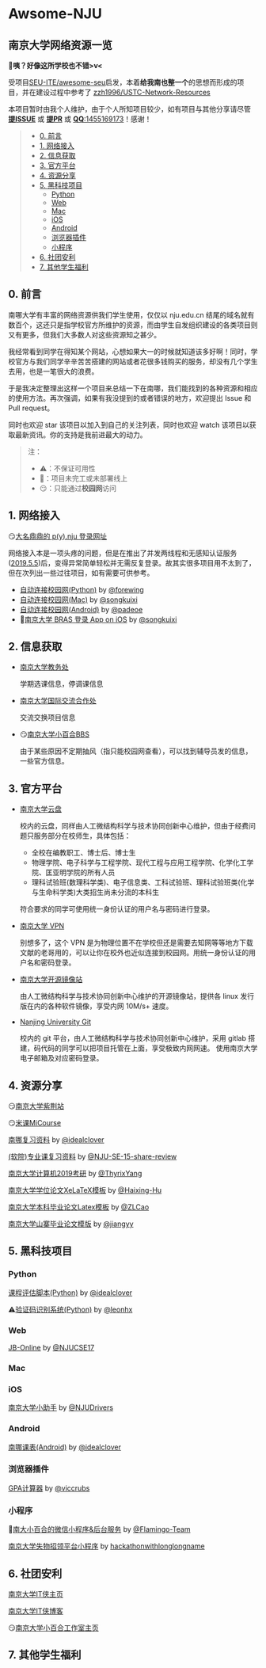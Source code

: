 # Awsome-NJU

## 南京大学网络资源一览

**🤣咦？好像这所学校也不错>v<**

受项目[SEU-ITE/awesome-seu](https://github.com/SEU-ITE/awesome-seu)启发，本着**给我南也整一个**的思想而形成的项目，并在建设过程中参考了 [zzh1996/USTC-Network-Resources](https://github.com/zzh1996/USTC-Network-Resources)

本项目暂时由我个人维护，由于个人所知项目较少，如有项目与其他分享请尽管 [**提ISSUE**](https://github.com/idealclover/awesome-nju/issues) 或 [ **提PR**](https://github.com/idealclover/awesome-nju/pulls) 或 [**QQ**:1455169173](http://wpa.qq.com/msgrd?v=3&uin=1455169173&site=qq&menu=yes)！感谢！

> * [0. 前言](#0-前言)
> * [1.  网络接入](#1--网络接入)
> * [2. 信息获取](#2-信息获取)
> * [3. 官方平台](#3-官方平台)
> * [4. 资源分享](#4-资源分享)
> * [5. 黑科技项目](#5-黑科技项目)
>    * [Python](#python)
>    * [Web](#web)
>    * [Mac](#mac)
>    * [iOS](#ios)
>    * [Android](#android)
>    * [浏览器插件](#浏览器插件)
>    * [小程序](#小程序)
> * [6. 社团安利](#6-社团安利)
> * [7. 其他学生福利](#7-其他学生福利)

## 0. 前言

南哪大学有丰富的网络资源供我们学生使用，仅仅以 nju.edu.cn 结尾的域名就有数百个，这还只是指学校官方所维护的资源，而由学生自发组织建设的各类项目则又有更多，但我们大多数人对这些资源知之甚少。

我经常看到同学在得知某个网站，心想如果大一的时候就知道该多好啊！同时，学校官方与我们同学辛辛苦苦搭建的网站或者花很多钱购买的服务，却没有几个学生去用，也是一笔很大的浪费。

于是我决定整理出这样一个项目来总结一下在南哪，我们能找到的各种资源和相应的使用方法。再次强调，如果有我没提到的或者错误的地方，欢迎提出 Issue 和 Pull request。

同时也欢迎 star 该项目以加入到自己的关注列表，同时也欢迎 watch 该项目以获取最新资讯。你的支持是我前进最大的动力。

> 注：
> - ⚠️：不保证可用性
> - 🚧：项目未完工或未部署线上
> - 😏：只能通过**校园网**访问

## 1.  网络接入

😏[大名鼎鼎的 p(y).nju 登录网址](http://p.nju.edu.cn)

网络接入本是一项头疼的问题，但是在推出了并发两线程和无感知认证服务([2019.5.5](http://bbs.nju.edu.cn/bbstcon?board=M_NIC&file=M.1558703193.A))后，变得异常简单轻松并无需反复登录。故其实很多项目用不太到了，但在次列出一些过往项目，如有需要可供参考。

* [自动连接校园网(Python)](https://github.com/forewing/LogInAutomatic) by [@forewing](https://github.com/forewing)
* [自动连接校园网(Mac)](https://github.com/songkuixi/NJULogin-Mac) by [@songkuixi](https://github.com/songkuixi)
* [自动连接校园网(Android)](https://github.com/LilyStudio/AutoConnect-Android) by [@padeoe](https://github.com/padeoe)
* 🚧[南京大学 BRAS 登录 App on iOS](https://github.com/songkuixi/NJULogin) by [@songkuixi](https://github.com/songkuixi)

## 2. 信息获取

* [南京大学教务处](http://jw.nju.edu.cn/)

  学期选课信息，停调课信息

* [南京大学国际交流合作处](http://stuex.nju.edu.cn/)

  交流交换项目信息

* 😏[南京大学小百合BBS](http://bbs.nju.edu.cn/)

  由于某些原因不定期抽风（指只能校园网查看），可以找到辅导员发的信息，一些官方信息。

## 3. 官方平台

* [南京大学云盘](https://box.nju.edu.cn/)

  校内的云盘，同样由人工微结构科学与技术协同创新中心维护，但由于经费问题只服务部分在校师生，具体包括：
  
  * 全校在编教职工、博士后、博士生
  * 物理学院、电子科学与工程学院、现代工程与应用工程学院、化学化工学院、匡亚明学院的所有人员
  * 理科试验班(数理科学类)、电子信息类、工科试验班、理科试验班类(化学与生命科学类)大类招生尚未分流的本科生

  符合要求的同学可使用统一身份认证的用户名与密码进行登录。

* [南京大学 VPN](http://vpn.nju.edu.cn)

  别想多了，这个 VPN 是为物理位置不在学校但还是需要去知网等等地方下载文献的老哥用的，可以让你在校外也近似连接到校园网。用统一身份认证的用户名和密码登录。

* [南京大学开源镜像站](https://mirrors.nju.edu.cn/)

  由人工微结构科学与技术协同创新中心维护的开源镜像站，提供各 linux 发行版在内的各种软件镜像，享受内网 10M/s+ 速度。
  
* [Nanjing University Git](https://git.nju.edu.cn)

  校内的 git 平台，由人工微结构科学与技术协同创新中心维护，采用 gitlab 搭建，码代码的同学可以把项目托管在上面，享受极致内网网速。
  使用南京大学电子邮箱及对应密码登录。

## 4. 资源分享

😏[南京大学紫荆站](http://zijingbt.njuftp.org/index.html)

😏[米课MiCourse](http://micourse.net/)

[南哪复习资料](https://github.com/idealclover/NJU-Review-Materials) by [@idealclover](https://github.com/idealclover)

[(软院)专业课复习资料](https://github.com/NJU-SE-15-share-review/professional-class) by [@NJU-SE-15-share-review](https://github.com/NJU-SE-15-share-review)

[南京大学计算机2019考研](https://github.com/ThyrixYang/nju_cs_kaoyan_19/wiki) by [@ThyrixYang](https://github.com/ThyrixYang)

[南京大学学位论文XeLaTeX模板](https://github.com/Haixing-Hu/nju-thesis) by [@Haixing-Hu](https://github.com/Haixing-Hu)

[南京大学本科毕业论文Latex模板](https://github.com/ZLCao/NJUBachelor) by [@ZLCao](https://github.com/ZLCao)

[南京大学山寨毕业论文模版](https://github.com/jiangyy/njuthesis) by [@jiangyy](https://github.com/jiangyy)

## 5. 黑科技项目

### Python

[课程评估脚本(Python)](https://github.com/idealclover/Fxxk-NJU-Class-Evaluator) by [@idealclover](https://github.com/idealclover)

⚠️[验证码识别系统(Python)](https://github.com/leonhx/njucaptcha) by [@leonhx](https://github.com/leonhx)

### Web

[JB-Online](https://github.com/NJUCSE17/JB-Online) by [@NJUCSE17](https://github.com/NJUCSE17)

### Mac

### iOS

[南京大学小助手](https://github.com/NJUDrivers/NJUHelper) by [@NJUDrivers](https://github.com/NJUDrivers)

### Android

[南哪课表(Android)](https://github.com/idealclover/NJU-Class-Shedule-Android) by [@idealclover](https://github.com/idealclover)

### 浏览器插件

[GPA计算器](https://github.com/viccrubs/ChromeNJUGPACalculator) by [@viccrubs](https://github.com/viccrubs)

### 小程序

🚧[南大小百合的微信小程序&后台服务](https://github.com/Flamingo-Team/LittleLily-Wechat-Service) by [@Flamingo-Team](https://github.com/Flamingo-Team)

[南京大学失物招领平台小程序](https://github.com/hackathonwithlonglongname/MiniWorld) by [hackathonwithlonglongname](https://github.com/hackathonwithlonglongname)

## 6. 社团安利

[南京大学IT侠主页](https://itxia.club/)

[南京大学IT侠博客](https://itxia.github.io/)

😏[南京大学小百合工作室主页](http://www.lilystudio.org)

## 7. 其他学生福利